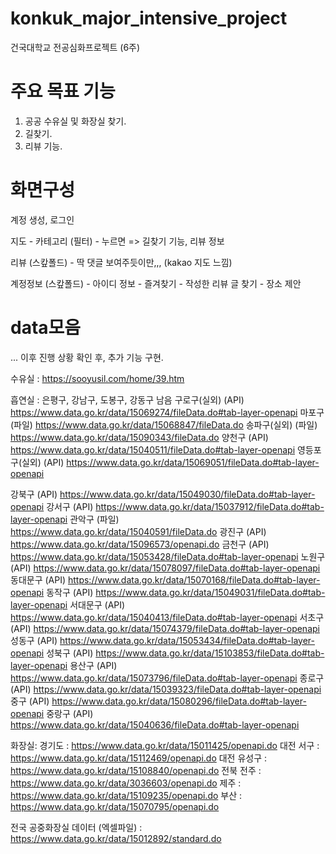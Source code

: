 # konkuk_major_intensive_project
건국대학교 전공심화프로젝트 (6주)

# 주요 목표 기능
1. 공공 수유실 및 화장실 찾기.
2. 길찾기.
3. 리뷰 기능.
   <br>

# 화면구성 

계정 생성, 로그인

지도
	- 카테고리 (필터) 
	- 누르면 => 길찾기 기능, 리뷰 정보

리뷰 (스캎폴드)
	- 딱 댓글 보여주듯이만,,, (kakao 지도 느낌)

계정정보 (스캎폴드)
	- 아이디 정보
	- 즐겨찾기 
	- 작성한 리뷰 글 찾기
	- 장소 제안


# data모음
   ... 이후 진행 상황 확인 후, 추가 기능 구현.

   수유실 : https://sooyusil.com/home/39.htm

   흡연실 :
   은평구, 강남구, 도봉구, 강동구 남음
구로구(실외) (API) https://www.data.go.kr/data/15069274/fileData.do#tab-layer-openapi
마포구 (파일) https://www.data.go.kr/data/15068847/fileData.do
송파구(실외) (파일) https://www.data.go.kr/data/15090343/fileData.do
양천구 (API) https://www.data.go.kr/data/15040511/fileData.do#tab-layer-openapi
영등포구(실외) (API) https://www.data.go.kr/data/15069051/fileData.do#tab-layer-openapi

강북구 (API) https://www.data.go.kr/data/15049030/fileData.do#tab-layer-openapi
강서구 (API) https://www.data.go.kr/data/15037912/fileData.do#tab-layer-openapi
관악구 (파일) https://www.data.go.kr/data/15040591/fileData.do
광진구 (API) https://www.data.go.kr/data/15096573/openapi.do
금천구 (API) https://www.data.go.kr/data/15053428/fileData.do#tab-layer-openapi
노원구 (API) https://www.data.go.kr/data/15078097/fileData.do#tab-layer-openapi
동대문구 (API) https://www.data.go.kr/data/15070168/fileData.do#tab-layer-openapi
동작구 (API) https://www.data.go.kr/data/15049031/fileData.do#tab-layer-openapi
서대문구 (API) https://www.data.go.kr/data/15040413/fileData.do#tab-layer-openapi
서초구 (API) https://www.data.go.kr/data/15074379/fileData.do#tab-layer-openapi
성동구 (API) https://www.data.go.kr/data/15053434/fileData.do#tab-layer-openapi
성북구 (API) https://www.data.go.kr/data/15103853/fileData.do#tab-layer-openapi
용산구 (API) https://www.data.go.kr/data/15073796/fileData.do#tab-layer-openapi
종로구 (API) https://www.data.go.kr/data/15039323/fileData.do#tab-layer-openapi
중구 (API) https://www.data.go.kr/data/15080296/fileData.do#tab-layer-openapi
중랑구 (API) https://www.data.go.kr/data/15040636/fileData.do#tab-layer-openapi

   화장실:
   경기도 : https://www.data.go.kr/data/15011425/openapi.do
   대전 서구 : https://www.data.go.kr/data/15112469/openapi.do
   대전 유성구 : https://www.data.go.kr/data/15108840/openapi.do
   전북 전주 : https://www.data.go.kr/data/3036603/openapi.do
   제주 : https://www.data.go.kr/data/15109235/openapi.do
   부산 : https://www.data.go.kr/data/15070795/openapi.do

   전국 공중화장실 데이터 (엑셀파일) : https://www.data.go.kr/data/15012892/standard.do
